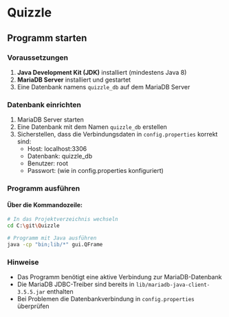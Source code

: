 # Quizzle

## Programm starten

### Voraussetzungen

1. **Java Development Kit (JDK)** installiert (mindestens Java 8)
2. **MariaDB Server** installiert und gestartet
3. Eine Datenbank namens `quizzle_db` auf dem MariaDB Server

### Datenbank einrichten

1. MariaDB Server starten
2. Eine Datenbank mit dem Namen `quizzle_db` erstellen
3. Sicherstellen, dass die Verbindungsdaten in `config.properties` korrekt sind:
   - Host: localhost:3306
   - Datenbank: quizzle_db
   - Benutzer: root
   - Passwort: (wie in config.properties konfiguriert)

### Programm ausführen

#### Über die Kommandozeile:

```bash
# In das Projektverzeichnis wechseln
cd C:\git\Quizzle

# Programm mit Java ausführen
java -cp "bin;lib/*" gui.QFrame
```

### Hinweise

- Das Programm benötigt eine aktive Verbindung zur MariaDB-Datenbank
- Die MariaDB JDBC-Treiber sind bereits in `lib/mariadb-java-client-3.5.5.jar` enthalten
- Bei Problemen die Datenbankverbindung in `config.properties` überprüfen